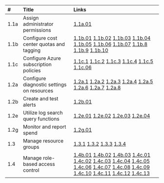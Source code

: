 \# | Title | Links
:--- | :--- | :---
1.1a |  Assign administrator permissions | [1.1a.01](#11a01) 
1.1b |  Configure cost center quotas and tagging | [1.1b.01](#11b01) [1.1b.02](#11b02) [1.1b.03](#11b03) [1.1b.04](#11b04) [1.1b.05](#11b05) [1.1b.06](#11b06) [1.1b.07](#11b07) [1.1b.8](#11b8) [1.1b.9](#11b9) [1.1b.10](#11b10) 
1.1c | Configure Azure subscription policies | [1.1c.1](#11c1) [1.1c.2](#11c2) [1.1c.3](#11c3) [1.1c.4](#11c4) [1.1c.5](#11c5) [1.1c.06](#11c06) 
1.2a | Configure diagnostic settings on resources | [1.2a.1](#12a1) [1.2a.2](#12a2) [1.2a.3](#12a3) [1.2a.4](#12a4) [1.2a.5](#12a5) [1.2a.6](#12a6) [1.2a.7](#12a7) [1.2a.8](#12a8) 
1.2b | Create and test alerts | [1.2b.01](#12b01) 
1.2e | Utilize log search query functions | [1.2e.01](#12e01) [1.2e.02](#12e02) [1.2e.03](#12e03) [1.2e.04](#12e04) 
1.2g | Monitor and report spend | [1.2g.01](#12g01) 
1.3 | Manage resource groups | [1.3.1](#131) [1.3.2](#132) [1.3.3](#133) [1.3.4](#134) 
1.4 | Manage role-based access control | [1.4b.01](#14b01) [1.4b.02](#14b02) [1.4b.03](#14b03) [1.4c.01](#14c01) [1.4c.02](#14c02) [1.4c.03](#14c03) [1.4c.04](#14c04) [1.4c.05](#14c05) [1.4c.06](#14c06) [1.4c.07](#14c07) [1.4c.08](#14c08) [1.4c.09](#14c09) [1.4c.10](#14c10) [1.4c.11](#14c11) [1.4c.12](#14c12) [1.4c.13](#14c13)
